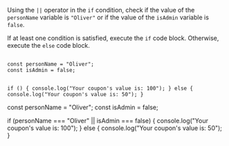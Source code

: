 Using the `||` operator
in the `if` condition,
check if the value of the
`personName` variable is `"Oliver"`
or if the value of the
`isAdmin` variable is `false`.

If at least one condition is satisfied,
execute the `if` code block.
Otherwise, execute the `else` code block.

<codeblock language="javascript" type="exercise" testMode="fixedInput">
<code>
const personName = "Oliver";
const isAdmin = false;

if () {
  console.log("Your coupon's value is: 100");
} else {
  console.log("Your coupon's value is: 50");
}
</code>

<solution>
const personName = "Oliver";
const isAdmin = false;

if (personName === "Oliver" || isAdmin === false) {
  console.log("Your coupon's value is: 100");
} else {
  console.log("Your coupon's value is: 50");
}
</solution>
</codeblock>